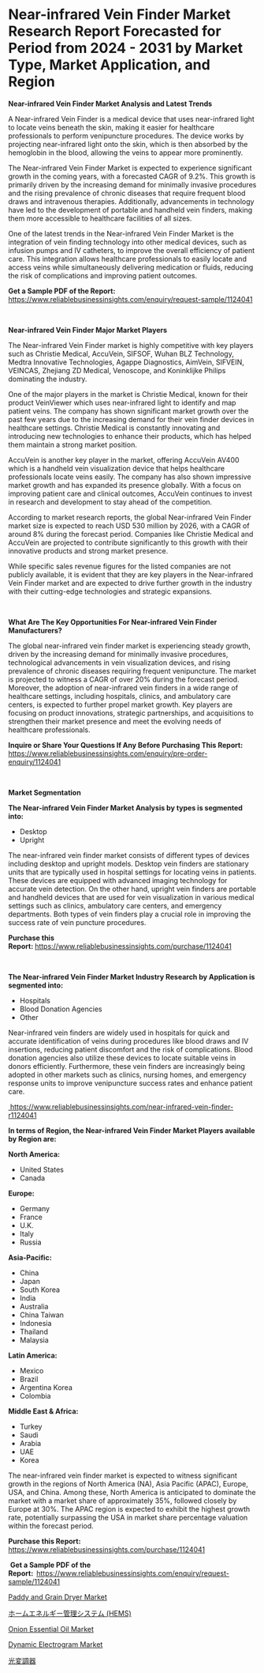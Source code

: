 <p><h1>Near-infrared Vein Finder Market Research Report Forecasted for Period from 2024 -  2031 by Market Type, Market Application, and Region</h1></p><p><strong>Near-infrared Vein Finder Market Analysis and Latest Trends</strong></p>
<p><p>A Near-infrared Vein Finder is a medical device that uses near-infrared light to locate veins beneath the skin, making it easier for healthcare professionals to perform venipuncture procedures. The device works by projecting near-infrared light onto the skin, which is then absorbed by the hemoglobin in the blood, allowing the veins to appear more prominently.</p><p>The Near-infrared Vein Finder Market is expected to experience significant growth in the coming years, with a forecasted CAGR of 9.2%. This growth is primarily driven by the increasing demand for minimally invasive procedures and the rising prevalence of chronic diseases that require frequent blood draws and intravenous therapies. Additionally, advancements in technology have led to the development of portable and handheld vein finders, making them more accessible to healthcare facilities of all sizes.</p><p>One of the latest trends in the Near-infrared Vein Finder Market is the integration of vein finding technology into other medical devices, such as infusion pumps and IV catheters, to improve the overall efficiency of patient care. This integration allows healthcare professionals to easily locate and access veins while simultaneously delivering medication or fluids, reducing the risk of complications and improving patient outcomes.</p></p>
<p><strong>Get a Sample PDF of the Report:&nbsp;</strong> <a href="https://www.reliablebusinessinsights.com/enquiry/request-sample/1124041">https://www.reliablebusinessinsights.com/enquiry/request-sample/1124041</a></p>
<p>&nbsp;</p>
<p><strong>Near-infrared Vein Finder Major Market Players</strong></p>
<p><p>The Near-infrared Vein Finder market is highly competitive with key players such as Christie Medical, AccuVein, SIFSOF, Wuhan BLZ Technology, Medtra Innovative Technologies, Agappe Diagnostics, AimVein, SIFVEIN, VEINCAS, Zhejiang ZD Medical, Venoscope, and Koninklijke Philips dominating the industry. </p><p>One of the major players in the market is Christie Medical, known for their product VeinViewer which uses near-infrared light to identify and map patient veins. The company has shown significant market growth over the past few years due to the increasing demand for their vein finder devices in healthcare settings. Christie Medical is constantly innovating and introducing new technologies to enhance their products, which has helped them maintain a strong market position.</p><p>AccuVein is another key player in the market, offering AccuVein AV400 which is a handheld vein visualization device that helps healthcare professionals locate veins easily. The company has also shown impressive market growth and has expanded its presence globally. With a focus on improving patient care and clinical outcomes, AccuVein continues to invest in research and development to stay ahead of the competition.</p><p>According to market research reports, the global Near-infrared Vein Finder market size is expected to reach USD 530 million by 2026, with a CAGR of around 8% during the forecast period. Companies like Christie Medical and AccuVein are projected to contribute significantly to this growth with their innovative products and strong market presence.</p><p>While specific sales revenue figures for the listed companies are not publicly available, it is evident that they are key players in the Near-infrared Vein Finder market and are expected to drive further growth in the industry with their cutting-edge technologies and strategic expansions.</p></p>
<p>&nbsp;</p>
<p><strong>What Are The Key Opportunities For Near-infrared Vein Finder Manufacturers?</strong></p>
<p><p>The global near-infrared vein finder market is experiencing steady growth, driven by the increasing demand for minimally invasive procedures, technological advancements in vein visualization devices, and rising prevalence of chronic diseases requiring frequent venipuncture. The market is projected to witness a CAGR of over 20% during the forecast period. Moreover, the adoption of near-infrared vein finders in a wide range of healthcare settings, including hospitals, clinics, and ambulatory care centers, is expected to further propel market growth. Key players are focusing on product innovations, strategic partnerships, and acquisitions to strengthen their market presence and meet the evolving needs of healthcare professionals.</p></p>
<p><strong>Inquire or Share Your Questions If Any Before Purchasing This Report:</strong> <a href="https://www.reliablebusinessinsights.com/enquiry/pre-order-enquiry/1124041">https://www.reliablebusinessinsights.com/enquiry/pre-order-enquiry/1124041</a></p>
<p>&nbsp;</p>
<p><strong>Market Segmentation</strong></p>
<p><strong>The Near-infrared Vein Finder Market Analysis by types is segmented into:</strong></p>
<p><ul><li>Desktop</li><li>Upright</li></ul></p>
<p><p>The near-infrared vein finder market consists of different types of devices including desktop and upright models. Desktop vein finders are stationary units that are typically used in hospital settings for locating veins in patients. These devices are equipped with advanced imaging technology for accurate vein detection. On the other hand, upright vein finders are portable and handheld devices that are used for vein visualization in various medical settings such as clinics, ambulatory care centers, and emergency departments. Both types of vein finders play a crucial role in improving the success rate of vein puncture procedures.</p></p>
<p><strong>Purchase this Report:&nbsp;</strong><a href="https://www.reliablebusinessinsights.com/purchase/1124041">https://www.reliablebusinessinsights.com/purchase/1124041</a></p>
<p>&nbsp;</p>
<p><strong>The Near-infrared Vein Finder Market Industry Research by Application is segmented into:</strong></p>
<p><ul><li>Hospitals</li><li>Blood Donation Agencies</li><li>Other</li></ul></p>
<p><p>Near-infrared vein finders are widely used in hospitals for quick and accurate identification of veins during procedures like blood draws and IV insertions, reducing patient discomfort and the risk of complications. Blood donation agencies also utilize these devices to locate suitable veins in donors efficiently. Furthermore, these vein finders are increasingly being adopted in other markets such as clinics, nursing homes, and emergency response units to improve venipuncture success rates and enhance patient care.</p></p>
<p><a href="https://www.reliablebusinessinsights.com/near-infrared-vein-finder-r1124041">&nbsp;https://www.reliablebusinessinsights.com/near-infrared-vein-finder-r1124041</a></p>
<p><strong>In terms of Region, the Near-infrared Vein Finder Market Players available by Region are:</strong></p>
<p>
    <p> <strong> North America: </strong>
        <ul>
            <li>United States</li>
            <li>Canada</li>
        </ul>
        </p> 
    <p> <strong> Europe: </strong>
        <ul>
            <li>Germany</li>
            <li>France</li>
            <li>U.K.</li>
            <li>Italy</li>
            <li>Russia</li>
        </ul>
        </p> 
    <p> <strong> Asia-Pacific: </strong>
        <ul>
            <li>China</li>
            <li>Japan</li>
            <li>South Korea</li>
            <li>India</li>
            <li>Australia</li>
            <li>China Taiwan</li>
            <li>Indonesia</li>
            <li>Thailand</li>
            <li>Malaysia</li>
        </ul>
        </p> 
    <p> <strong> Latin America: </strong>
        <ul>
            <li>Mexico</li>
            <li>Brazil</li>
            <li>Argentina Korea</li>
            <li>Colombia</li>
        </ul>
        </p> 
    <p> <strong> Middle East & Africa: </strong>
        <ul>
            <li>Turkey</li>
            <li>Saudi</li>
            <li>Arabia</li>
            <li>UAE</li>
            <li>Korea</li>
        </ul>
    </p>
    </p>
<p><p>The near-infrared vein finder market is expected to witness significant growth in the regions of North America (NA), Asia Pacific (APAC), Europe, USA, and China. Among these, North America is anticipated to dominate the market with a market share of approximately 35%, followed closely by Europe at 30%. The APAC region is expected to exhibit the highest growth rate, potentially surpassing the USA in market share percentage valuation within the forecast period.</p></p>
<p><strong>Purchase this Report: </strong><a href="https://www.reliablebusinessinsights.com/purchase/1124041">https://www.reliablebusinessinsights.com/purchase/1124041</a></p>
<p>&nbsp;<strong>Get a Sample PDF of the Report:&nbsp;&nbsp;</strong><a href="https://www.reliablebusinessinsights.com/enquiry/request-sample/1124041">https://www.reliablebusinessinsights.com/enquiry/request-sample/1124041</a></p>
<p><strong></strong></p>
<p><p><a href="https://github.com/mharielmesa/Market-Research-Report-List-4/blob/main/paddy-and-grain-dryer-market.md">Paddy and Grain Dryer Market</a></p><p><a href="https://github.com/ReyesKohler20231/Market-Research-Report-List-2/blob/main/7817681168974.md">ホームエネルギー管理システム (HEMS)</a></p><p><a href="https://www.linkedin.com/pulse/exploring-onion-essential-oil-market-dynamics-global-trends-m7naf">Onion Essential Oil Market</a></p><p><a href="https://www.linkedin.com/pulse/strategic-insights-global-dynamic-electrogram-market-trends-ybq8e">Dynamic Electrogram Market</a></p><p><a href="https://github.com/hardee896/Market-Research-Report-List-2/blob/main/7086909168975.md">光変調器</a></p></p>